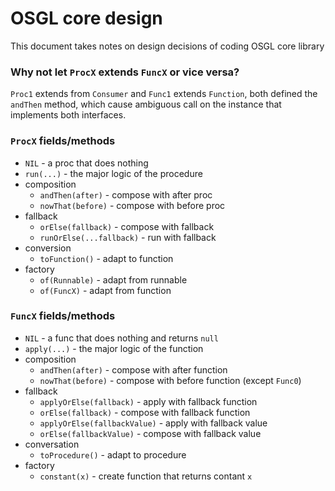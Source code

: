 # OSGL core design

This document takes notes on design decisions of coding OSGL core library

### Why not let `ProcX` extends `FuncX` or vice versa?

`Proc1` extends from `Consumer` and `Func1` extends `Function`, both defined the `andThen` method, which cause ambiguous call on the instance that implements both interfaces.

### `ProcX` fields/methods

* `NIL` - a proc that does nothing
* `run(...)` - the major logic of the procedure
* composition
    * `andThen(after)` - compose with after proc
    * `nowThat(before)` - compose with before proc
* fallback
    * `orElse(fallback)` - compose with fallback
    * `runOrElse(...fallback)` - run with fallback
* conversion
    * `toFunction()` - adapt to function
* factory
    * `of(Runnable)` - adapt from runnable
    * `of(FuncX)` - adapt from function

### `FuncX` fields/methods

* `NIL` - a func that does nothing and returns `null`
* `apply(...)` - the major logic of the function 
* composition
    * `andThen(after)` - compose with after function
    * `nowThat(before)` - compose with before function (except `Func0`)
* fallback
    * `applyOrElse(fallback)` - apply with fallback function
    * `orElse(fallback)` - compose with fallback function
    * `applyOrElse(fallbackValue)` - apply with fallback value
    * `orElse(fallbackValue)` - compose with fallback value
* conversation
    * `toProcedure()` - adapt to procedure
* factory
    * `constant(x)` - create function that returns contant `x`
